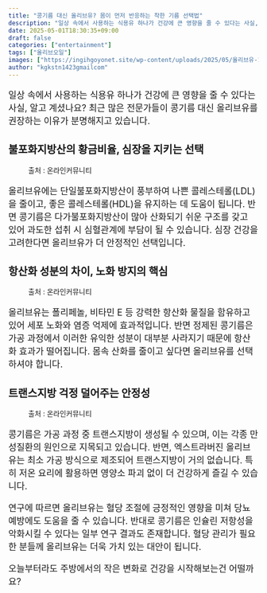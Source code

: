 ```yaml
---
title: "콩기름 대신 올리브유? 몸이 먼저 반응하는 착한 기름 선택법"
description: "일상 속에서 사용하는 식용유 하나가 건강에 큰 영향을 줄 수 있다는 사실, 알고 계셨나요? 최근 많은 전문가들이 콩기름 대신 올리브유를 권장하는 이유가 분명해지고 있습니다."
date: 2025-05-01T18:30:35+09:00
draft: false
categories: ["entertainment"]
tags: ["올리브오일"]
images: ["https://ingihgoyonet.site/wp-content/uploads/2025/05/올리브유-1024x683.jpg", "https://ingihgoyonet.site/wp-content/uploads/2025/05/올리브-1024x683.jpg", "https://ingihgoyonet.site/wp-content/uploads/2025/05/올리브기름-819x1024.jpg"]
author: "kgkstn1423gmailcom"
---
```


<p style="font-size:18px">일상 속에서 사용하는 식용유 하나가 건강에 큰 영향을 줄 수 있다는 사실, 알고 계셨나요? 최근 많은 전문가들이 콩기름 대신 올리브유를 권장하는 이유가 분명해지고 있습니다.</p> <h2 >불포화지방산의 황금비율, 심장을 지키는 선택</h2> <figure ><img src="https://ingihgoyonet.site/wp-content/uploads/2025/05/올리브유-1024x683.jpg" alt="" style="aspect-ratio:16/9;object-fit:cover"/><figcaption >출처 : 온라인커뮤니티</figcaption></figure> <p style="font-size:18px">올리브유에는 단일불포화지방산이 풍부하여 나쁜 콜레스테롤(LDL)을 줄이고, 좋은 콜레스테롤(HDL)을 유지하는 데 도움이 됩니다. 반면 콩기름은 다가불포화지방산이 많아 산화되기 쉬운 구조를 갖고 있어 과도한 섭취 시 심혈관계에 부담이 될 수 있습니다. 심장 건강을 고려한다면 올리브유가 더 안정적인 선택입니다.</p> <h2 >항산화 성분의 차이, 노화 방지의 핵심</h2> <figure ><img src="https://ingihgoyonet.site/wp-content/uploads/2025/05/올리브-1024x683.jpg" alt="" style="aspect-ratio:16/9;object-fit:cover"/><figcaption >출처 : 온라인커뮤니티</figcaption></figure> <p style="font-size:18px">올리브유는 폴리페놀, 비타민 E 등 강력한 항산화 물질을 함유하고 있어 세포 노화와 염증 억제에 효과적입니다. 반면 정제된 콩기름은 가공 과정에서 이러한 유익한 성분이 대부분 사라지기 때문에 항산화 효과가 떨어집니다. 몸속 산화를 줄이고 싶다면 올리브유를 선택하셔야 합니다.</p> <h2 >트랜스지방 걱정 덜어주는 안정성</h2> <figure ><img src="https://ingihgoyonet.site/wp-content/uploads/2025/05/올리브기름-819x1024.jpg" alt="" style="aspect-ratio:16/9;object-fit:cover"/><figcaption >출처 : 온라인커뮤니티</figcaption></figure> <p style="font-size:18px">콩기름은 가공 과정 중 트랜스지방이 생성될 수 있으며, 이는 각종 만성질환의 원인으로 지목되고 있습니다. 반면, 엑스트라버진 올리브유는 최소 가공 방식으로 제조되어 트랜스지방이 거의 없습니다. 특히 저온 요리에 활용하면 영양소 파괴 없이 더 건강하게 즐길 수 있습니다.</p> <p style="font-size:18px">연구에 따르면 올리브유는 혈당 조절에 긍정적인 영향을 미쳐 당뇨 예방에도 도움을 줄 수 있습니다. 반대로 콩기름은 인슐린 저항성을 악화시킬 수 있다는 일부 연구 결과도 존재합니다. 혈당 관리가 필요한 분들께 올리브유는 더욱 가치 있는 대안이 됩니다.</p> <p style="font-size:18px">오늘부터라도 주방에서의 작은 변화로 건강을 시작해보는건 어떨까요?</p>